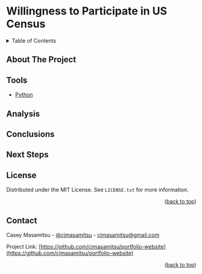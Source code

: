 # Willingness to Participate in US Census

<!-- TABLE OF CONTENTS -->
<details>
  <summary>Table of Contents</summary>
  <ol>
    <li><a href="#about-the-project">About the Project</a></li>
    <li><a href="#tools">Tools</a></li>
    <li><a href="#analysis">Analysis</a></li>
    <li><a href="#conclusions">Conclusions</a></li>
    <li><a href="#next-steps">Next Steps</a></li>
    <li><a href="#license">License</a></li>
    <li><a href="#contact">Contact</a></li>
  </ol>
</details>

<!-- ABOUT THE PROJECT -->
## About The Project

<!-- Tools -->
## Tools

* [Python](https://www.python.org/doc/)

<!-- Analysis -->
## Analysis

<!-- Conclusions -->
## Conclusions

<!-- Next Steps -->
## Next Steps

<!-- LICENSE -->
## License

Distributed under the MIT License. See `LICENSE.txt` for more information.

<p align="right">(<a href="#top">back to top</a>)</p>



<!-- CONTACT -->
## Contact

Casey Masamitsu - [@cjmasamitsu](https://twitter.com/cjmasamitsu) - cjmasamitsu@gmail.com

Project Link: [https://github.com/cjmasamitsu/portfolio-website](https://github.com/cjmasamitsu/portfolio-website)

<p align="right">(<a href="#top">back to top</a>)</p>

